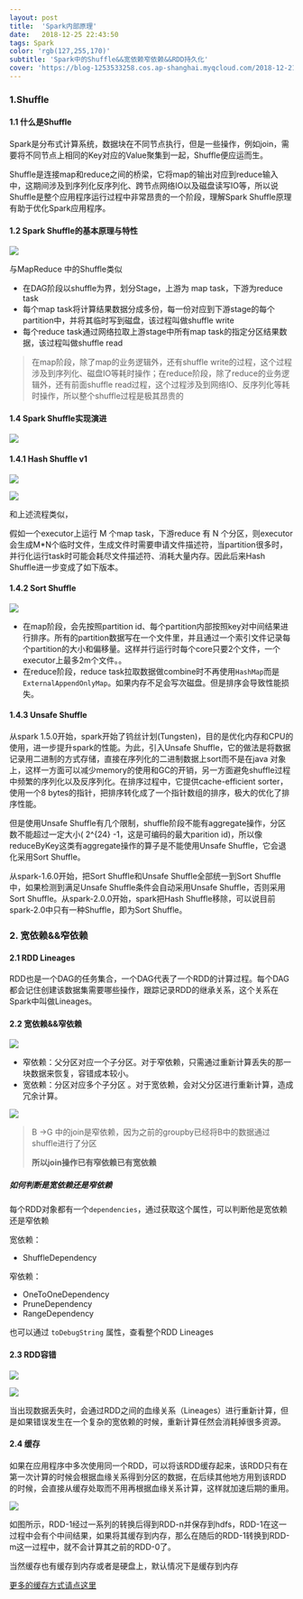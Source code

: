 ```yaml
---
layout: post
title:  'Spark内部原理'
date:   2018-12-25 22:43:50
tags: Spark
color: 'rgb(127,255,170)'
subtitle: 'Spark中的Shuffle&&宽依赖窄依赖&&RDD持久化'
cover: 'https://blog-1253533258.cos.ap-shanghai.myqcloud.com/2018-12-21/spark-cluster-overview.png'
---
```


### 1.Shuffle

#### 1.1 什么是Shuffle

Spark是分布式计算系统，数据块在不同节点执行，但是一些操作，例如join，需要将不同节点上相同的Key对应的Value聚集到一起，Shuffle便应运而生。

Shuffle是连接map和reduce之间的桥梁，它将map的输出对应到reduce输入中，这期间涉及到序列化反序列化、跨节点网络IO以及磁盘读写IO等，所以说Shuffle是整个应用程序运行过程中非常昂贵的一个阶段，理解Spark Shuffle原理有助于优化Spark应用程序。



#### 1.2 Spark Shuffle的基本原理与特性

![](https://blog-1253533258.cos.ap-shanghai.myqcloud.com/2018-12-21/spark-shuffle-overview.png)

与MapReduce 中的Shuffle类似

- 在DAG阶段以shuffle为界，划分Stage，上游为 map task，下游为reduce task
- 每个map task将计算结果数据分成多份，每一份对应到下游stage的每个partition中，并将其临时写到磁盘，该过程叫做shuffle write
- 每个reduce task通过网络拉取上游stage中所有map task的指定分区结果数据，该过程叫做shuffle read

> 在map阶段，除了map的业务逻辑外，还有shuffle write的过程，这个过程涉及到序列化、磁盘IO等耗时操作；在reduce阶段，除了reduce的业务逻辑外，还有前面shuffle read过程，这个过程涉及到网络IO、反序列化等耗时操作，所以整个shuffle过程是极其昂贵的

#### 1.4 Spark Shuffle实现演进

![](https://blog-1253533258.cos.ap-shanghai.myqcloud.com/2018-12-21/spark-shuffle-evolution.png)

#### 1.4.1 Hash Shuffle v1

![](https://blog-1253533258.cos.ap-shanghai.myqcloud.com/2018-12-21/spark-shuffle-v1.png)

![](https://blog-1253533258.cos.ap-shanghai.myqcloud.com/2018-12-21/spark-shuffle-v2.png)

和上述流程类似，

假如一个executor上运行 M 个map task，下游reduce 有 N 个分区，则executor 会生成M*N个临时文件，生成文件时需要申请文件描述符，当partition很多时，并行化运行task时可能会耗尽文件描述符、消耗大量内存。因此后来Hash Shuffle进一步变成了如下版本。

#### 1.4.2 Sort Shuffle

![](https://blog-1253533258.cos.ap-shanghai.myqcloud.com/2018-12-21/spark-shuffle-v3.png)

- 在map阶段，会先按照partition id、每个partition内部按照key对中间结果进行排序。所有的partition数据写在一个文件里，并且通过一个索引文件记录每个partition的大小和偏移量。这样并行运行时每个core只要2个文件，一个executor上最多2m个文件。。
- 在reduce阶段，reduce task拉取数据做combine时不再使用`HashMap`而是`ExternalAppendOnlyMap`。如果内存不足会写次磁盘。但是排序会导致性能损失。

#### 1.4.3 Unsafe Shuffle

从spark 1.5.0开始，spark开始了钨丝计划(Tungsten)，目的是优化内存和CPU的使用，进一步提升spark的性能。为此，引入Unsafe Shuffle，它的做法是将数据记录用二进制的方式存储，直接在序列化的二进制数据上sort而不是在java 对象上，这样一方面可以减少memory的使用和GC的开销，另一方面避免shuffle过程中频繁的序列化以及反序列化。在排序过程中，它提供cache-efficient sorter，使用一个8 bytes的指针，把排序转化成了一个指针数组的排序，极大的优化了排序性能。

但是使用Unsafe Shuffle有几个限制，shuffle阶段不能有aggregate操作，分区数不能超过一定大小(  2^{24} -1，这是可编码的最大parition id)，所以像reduceByKey这类有aggregate操作的算子是不能使用Unsafe Shuffle，它会退化采用Sort Shuffle。

从spark-1.6.0开始，把Sort Shuffle和Unsafe Shuffle全部统一到Sort Shuffle中，如果检测到满足Unsafe Shuffle条件会自动采用Unsafe Shuffle，否则采用Sort Shuffle。从spark-2.0.0开始，spark把Hash Shuffle移除，可以说目前spark-2.0中只有一种Shuffle，即为Sort Shuffle。



### 2. 宽依赖&&窄依赖

#### 2.1 RDD Lineages

RDD也是一个DAG的任务集合，一个DAG代表了一个RDD的计算过程。每个DAG都会记住创建该数据集需要哪些操作，跟踪记录RDD的继承关系，这个关系在Spark中叫做Lineages。

#### 2.2 宽依赖&&窄依赖

![](https://blog-1253533258.cos.ap-shanghai.myqcloud.com/2018-12-21/spark-dependency.png)

- 窄依赖：父分区对应一个子分区。对于窄依赖，只需通过重新计算丢失的那一块数据来恢复，容错成本较小。
- 宽依赖：分区对应多个子分区 。对于宽依赖，会对父分区进行重新计算，造成冗余计算。

![](https://blog-1253533258.cos.ap-shanghai.myqcloud.com/2018-12-21/spark-dependency-join.png)



> B ->G 中的join是窄依赖，因为之前的groupby已经将B中的数据通过shuffle进行了分区
>
> **所以join操作已有窄依赖已有宽依赖**

#####  如何判断是宽依赖还是窄依赖

每个RDD对象都有一个`dependencies`，通过获取这个属性，可以判断他是宽依赖还是窄依赖

宽依赖：

- ShuffleDependency

窄依赖：

- OneToOneDependency
- PruneDependency
- RangeDependency

也可以通过 `toDebugString` 属性，查看整个RDD Lineages

#### 2.3 RDD容错

![](https://blog-1253533258.cos.ap-shanghai.myqcloud.com/2018-12-21/spark-tolerance1.png)

![](https://blog-1253533258.cos.ap-shanghai.myqcloud.com/2018-12-21/spark-tolerance2.png)

当出现数据丢失时，会通过RDD之间的血缘关系（Lineages）进行重新计算，但是如果错误发生在一个复杂的宽依赖的时候，重新计算任然会消耗掉很多资源。

#### 2.4 缓存

如果在应用程序中多次使用同一个RDD，可以将该RDD缓存起来，该RDD只有在第一次计算的时候会根据血缘关系得到分区的数据，在后续其他地方用到该RDD的时候，会直接从缓存处取而不用再根据血缘关系计算，这样就加速后期的重用。

![](https://blog-1253533258.cos.ap-shanghai.myqcloud.com/2018-12-21/rdd-cache.png)

如图所示，RDD-1经过一系列的转换后得到RDD-n并保存到hdfs，RDD-1在这一过程中会有个中间结果，如果将其缓存到内存，那么在随后的RDD-1转换到RDD-m这一过程中，就不会计算其之前的RDD-0了。

当然缓存也有缓存到内存或者是硬盘上，默认情况下是缓存到内存

[更多的缓存方式请点这里](https://spark.apache.org/docs/1.6.0/programming-guide.html#rdd-persistence)

